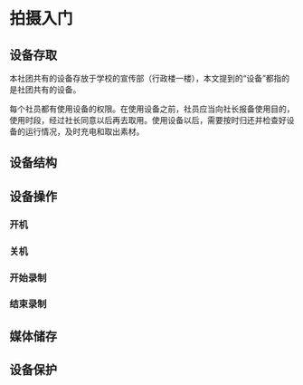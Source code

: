 # 拍摄入门

## 设备存取

本社团共有的设备存放于学校的宣传部（行政楼一楼），本文提到的“设备”都指的是社团共有的设备。

每个社员都有使用设备的权限。在使用设备之前，社员应当向社长报备使用目的，使用时段，经过社长同意以后再去取用。使用设备以后，需要按时归还并检查好设备的运行情况，及时充电和取出素材。

## 设备结构

## 设备操作

### 开机

### 关机

### 开始录制

### 结束录制

## 媒体储存

## 设备保护
